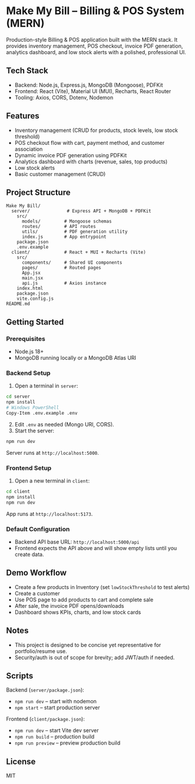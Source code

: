 # Make My Bill – Billing & POS System (MERN)

Production-style Billing & POS application built with the MERN stack. It provides inventory management, POS checkout, invoice PDF generation, analytics dashboard, and low stock alerts with a polished, professional UI.

## Tech Stack
- Backend: Node.js, Express.js, MongoDB (Mongoose), PDFKit
- Frontend: React (Vite), Material UI (MUI), Recharts, React Router
- Tooling: Axios, CORS, Dotenv, Nodemon

## Features
- Inventory management (CRUD for products, stock levels, low stock threshold)
- POS checkout flow with cart, payment method, and customer association
- Dynamic invoice PDF generation using PDFKit
- Analytics dashboard with charts (revenue, sales, top products)
- Low stock alerts
- Basic customer management (CRUD)

## Project Structure
```
Make My Bill/
  server/              # Express API + MongoDB + PDFKit
    src/
      models/         # Mongoose schemas
      routes/         # API routes
      utils/          # PDF generation utility
      index.js        # App entrypoint
    package.json
    .env.example
  client/             # React + MUI + Recharts (Vite)
    src/
      components/     # Shared UI components
      pages/          # Routed pages
      App.jsx
      main.jsx
      api.js          # Axios instance
    index.html
    package.json
    vite.config.js
README.md
```

## Getting Started

### Prerequisites
- Node.js 18+
- MongoDB running locally or a MongoDB Atlas URI

### Backend Setup
1. Open a terminal in `server`:
```bash
cd server
npm install
# Windows PowerShell
Copy-Item .env.example .env
```
2. Edit `.env` as needed (Mongo URI, CORS).
3. Start the server:
```bash
npm run dev
```
Server runs at `http://localhost:5000`.

### Frontend Setup
1. Open a new terminal in `client`:
```bash
cd client
npm install
npm run dev
```
App runs at `http://localhost:5173`.

### Default Configuration
- Backend API base URL: `http://localhost:5000/api`
- Frontend expects the API above and will show empty lists until you create data.

## Demo Workflow
- Create a few products in Inventory (set `lowStockThreshold` to test alerts)
- Create a customer
- Use POS page to add products to cart and complete sale
- After sale, the invoice PDF opens/downloads
- Dashboard shows KPIs, charts, and low stock cards

## Notes
- This project is designed to be concise yet representative for portfolio/resume use.
- Security/auth is out of scope for brevity; add JWT/auth if needed.

## Scripts
Backend (`server/package.json`):
- `npm run dev` – start with nodemon
- `npm start` – start production server

Frontend (`client/package.json`):
- `npm run dev` – start Vite dev server
- `npm run build` – production build
- `npm run preview` – preview production build

## License
MIT